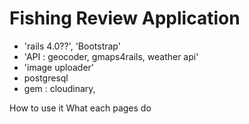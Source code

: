# Fishing Review Application

- 'rails 4.0??', 'Bootstrap'
- 'API : geocoder, gmaps4rails, weather api'
- 'image uploader'
- postgresql
- gem : cloudinary,

How to use it
What each pages do

